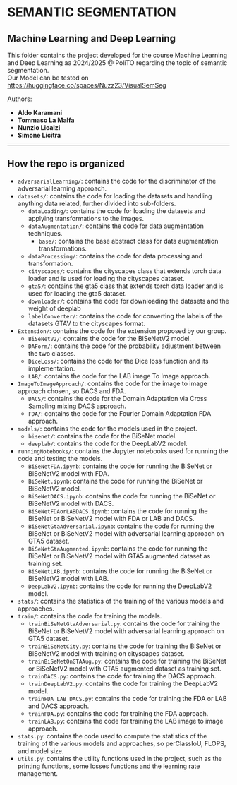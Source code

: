 #  **SEMANTIC SEGMENTATION**
## **Machine Learning and Deep Learning**

This folder contains the project developed for the course Machine Learning and Deep Learning aa 2024/2025 @ PoliTO regarding the topic of semantic segmentation.<br>
Our Model can be tested on https://huggingface.co/spaces/Nuzz23/VisualSemSeg

Authors:
- **Aldo Karamani**
- **Tommaso La Malfa**
- **Nunzio Licalzi**
- **Simone Licitra**

--- 

## How the repo is organized

- `adversarialLearning/`: contains the code for the discriminator of the adversarial learning approach.
- `datasets/`: contains the code for loading the datasets and handling anything data related, further divided into sub-folders.
    - `dataLoading/`: contains the code for loading the datasets and applying transformations to the images.
    - `dataAugmentation/`: contains the code for data augmentation techniques.
        - `base/`: contains the base abstract class for data augmentation transformations.
    - `dataProcessing/`: contains the code for data processing and transformation.
    - `cityscapes/`: contains the cityscapes class that extends torch data loader and is used for loading the cityscapes dataset.
    - `gta5/`: contains the gta5 class that extends torch data loader and is used for loading the gta5 dataset.
    - `downloader/`: contains the code for downloading the datasets and the weight of deeplab
    - `labelConverter/`: contains the code for converting the labels of the datasets GTAV to the cityscapes format.
- `Extension/`: contains the code for the extension proposed by our group.
    - `BiSeNetV2/`: contains the code for the BiSeNetV2 model.
    - `DAForm/`: contains the code for the probability adjustment between the two classes.
    - `DiceLoss/`: contains the code for the Dice loss function and its implementation.
    - `LAB/`: contains the code for the LAB image To Image approach.
- `ImageToImageApproach/`: contains the code for the image to image approach chosen, so DACS and FDA.
    - `DACS/`: contains the code for the Domain Adaptation via Cross Sampling mixing DACS approach.
    - `FDA/`: contains the code for the Fourier Domain Adaptation FDA approach.
- `models/`: contains the code for the models used in the project.
    - `bisenet/`: contains the code for the BiSeNet model.
    - `deeplab/`: contains the code for the DeepLabV2 model.
- `runningNotebooks/`: contains the Jupyter notebooks used for running the code and testing the models.
    - `BiSeNetFDA.ipynb`: contains the code for running the BiSeNet or BiSeNetV2 model with FDA.
    - `BiSeNet.ipynb`: contains the code for running the BiSeNet or BiSeNetV2 model.
    - `BiSeNetDACS.ipynb`: contains the code for running the BiSeNet or BiSeNetV2 model with DACS.
    - `BiSeNetFDAorLABDACS.ipynb`: contains the code for running the BiSeNet or BiSeNetV2 model with FDA or LAB and DACS.
    - `BiSeNetGtaAdversarial.ipynb`: contains the code for running the BiSeNet or BiSeNetV2 model with adversarial learning approach on GTA5 dataset.
    - `BiSeNetGtaAugmented.ipynb`: contains the code for running the BiSeNet or BiSeNetV2 model with GTA5 augmented dataset as training set.
    - `BiSeNetLAB.ipynb`: contains the code for running the BiSeNet or BiSeNetV2 model with LAB.
    - `DeepLabV2.ipynb`: contains the code for running the DeepLabV2 model.
- `stats/`: contains the statistics of the training of the various models and approaches.
- `train/`: contains the code for training the models.
    - `trainBiSeNetGtaAdversarial.py`: contains the code for training the BiSeNet or BiSeNetV2 model with adversarial learning approach on GTA5 dataset.
    - `trainBiSeNetCity.py`: contains the code for training the BiSeNet or BiSeNetV2 model with training on cityscapes dataset.
    - `trainBiSeNetOnGTAAug.py`: contains the code for training the BiSeNet or BiSeNetV2 model with GTA5 augmented dataset as training set.
    - `trainDACS.py`: contains the code for training the DACS approach.
    - `trainDeepLabV2.py`: contains the code for training the DeepLabV2 model.
    - `trainFDA_LAB_DACS.py`: contains the code for training the FDA or LAB and DACS approach.
    - `trainFDA.py`: contains the code for training the FDA approach.
    - `trainLAB.py`: contains the code for training the LAB image to image approach.
- `stats.py`: contains the code used to compute the statistics of the training of the various models and approaches, so perClassIoU, FLOPS, and model size.
- `utils.py`: contains the utility functions used in the project, such as the printing functions, some losses functions and the learning rate management.